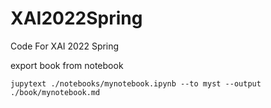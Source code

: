 # XAI2022Spring

Code For XAI 2022 Spring

export book from notebook

```
jupytext ./notebooks/mynotebook.ipynb --to myst --output ./book/mynotebook.md
```